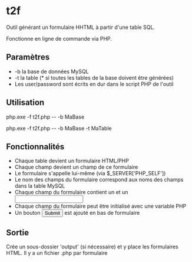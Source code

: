 # t2f
Outil générant un formulaire HHTML à partir d'une table SQL. 

Fonctionne en ligne de commande via PHP.

## Paramètres

* -b la base de données MySQL
* -t la table (* si toutes les tables de la base doivent être générées)
* Les user/password sont écrits en dur dans le script PHP de l'outil

## Utilisation

php.exe -f t2f.php -- -b MaBase

php.exe -f t2f.php -- -b MaBase -t MaTable

## Fonctionnalités
* Chaque table devient un formulaire HTML/PHP
* Chaque champ devient un champ de ce formulaire
* Le formulaire s'appelle lui-même (via $_SERVER['PHP_SELF'])
* Le nom des champs du formulaire correspond aux noms des champs dans la table MySQL
* Chaque champ du formulaire contient un <label> et un <input type="text">
* Chaque champ du formulaire peut être initialisé avec une variable PHP
* Un bouton <input type="submit"> est ajouté en bas de formulaire

## Sortie
Crée un sous-dossier 'output' (si nécessaire) et y place les formulaires HTML.
Il y a un fichier .php par formulaire 
